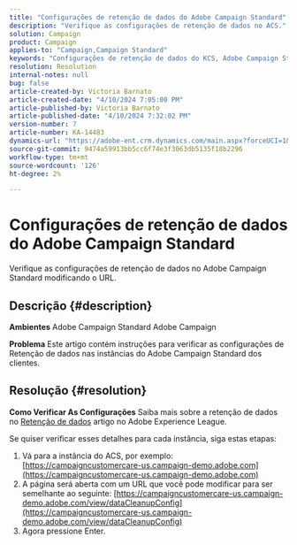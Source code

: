 ```yaml
---
title: "Configurações de retenção de dados do Adobe Campaign Standard"
description: "Verifique as configurações de retenção de dados no ACS."
solution: Campaign
product: Campaign
applies-to: "Campaign,Campaign Standard"
keywords: "Configurações de retenção de dados do KCS, Adobe Campaign Standard, URL"
resolution: Resolution
internal-notes: null
bug: false
article-created-by: Victoria Barnato
article-created-date: "4/10/2024 7:05:00 PM"
article-published-by: Victoria Barnato
article-published-date: "4/10/2024 7:32:02 PM"
version-number: 7
article-number: KA-14483
dynamics-url: "https://adobe-ent.crm.dynamics.com/main.aspx?forceUCI=1&pagetype=entityrecord&etn=knowledgearticle&id=6201e238-6df7-ee11-a1fd-6045bd026dc7"
source-git-commit: 9474a59913bb5cc6f74e3f3063db5135f18b2296
workflow-type: tm+mt
source-wordcount: '126'
ht-degree: 2%

---
```


# Configurações de retenção de dados do Adobe Campaign Standard


Verifique as configurações de retenção de dados no Adobe Campaign Standard modificando o URL.

## Descrição {#description}


<b>Ambientes</b>
Adobe Campaign Standard Adobe Campaign

<b>Problema</b>
Este artigo contém instruções para verificar as configurações de Retenção de dados nas instâncias do Adobe Campaign Standard dos clientes.


## Resolução {#resolution}


<b>Como Verificar As Configurações</b>
Saiba mais sobre a retenção de dados no [Retenção de dados](https://experienceleague.adobe.com/docs/campaign-standard/using/administrating/application-settings/data-retention.html?lang=br) artigo no Adobe Experience League.

Se quiser verificar esses detalhes para cada instância, siga estas etapas:

1. Vá para a instância do ACS, por exemplo: [https://campaigncustomercare-us.campaign-demo.adobe.com](https://campaigncustomercare-us.campaign-demo.adobe.com)
2. A página será aberta com um URL que você pode modificar para ser semelhante ao seguinte: [https://campaigncustomercare-us.campaign-demo.adobe.com/view/dataCleanupConfig](https://campaigncustomercare-us.campaign-demo.adobe.com/view/dataCleanupConfig)
3. Agora pressione Enter.

